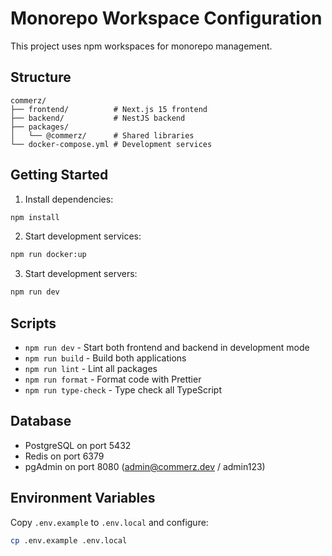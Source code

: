# Monorepo Workspace Configuration

This project uses npm workspaces for monorepo management.

## Structure

```
commerz/
├── frontend/          # Next.js 15 frontend
├── backend/           # NestJS backend  
├── packages/
│   └── @commerz/      # Shared libraries
└── docker-compose.yml # Development services
```

## Getting Started

1. Install dependencies:
```bash
npm install
```

2. Start development services:
```bash
npm run docker:up
```

3. Start development servers:
```bash
npm run dev
```

## Scripts

- `npm run dev` - Start both frontend and backend in development mode
- `npm run build` - Build both applications
- `npm run lint` - Lint all packages
- `npm run format` - Format code with Prettier
- `npm run type-check` - Type check all TypeScript

## Database

- PostgreSQL on port 5432
- Redis on port 6379
- pgAdmin on port 8080 (admin@commerz.dev / admin123)

## Environment Variables

Copy `.env.example` to `.env.local` and configure:

```bash
cp .env.example .env.local
```
